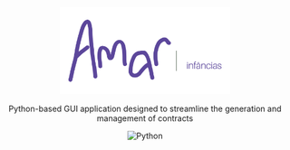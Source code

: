 <p align="center">
  <img src="./src/assets/logo.png" width="300" alt="Amar Logo" />
</p>

  <p align="center">Python-based GUI application designed to streamline the generation and management of contracts</p>
    <p align="center">

<div align="center">

![Python](https://img.shields.io/badge/python-3670A0?style=for-the-badge&logo=python&logoColor=ffdd54)

</div>
